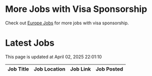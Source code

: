 # More Jobs with Visa Sponsorship

Check out [Europe Jobs](https://github.com/sureshparimi/europejobs#latest-jobs) for more jobs with visa sponsorship.

# Latest Jobs

This page is updated at April 02, 2025 22:01:10

| Job Title | Job Location | Job Link | Job Posted |
| --- | --- | --- | --- |
